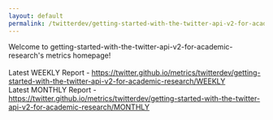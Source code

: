 ```yaml
---
layout: default
permalink: /twitterdev/getting-started-with-the-twitter-api-v2-for-academic-research/
---
```

Welcome to getting-started-with-the-twitter-api-v2-for-academic-research's metrics homepage!
<br><br>
Latest WEEKLY Report - <a href="https://twitter.github.io/metrics/twitterdev/getting-started-with-the-twitter-api-v2-for-academic-research/WEEKLY">https://twitter.github.io/metrics/twitterdev/getting-started-with-the-twitter-api-v2-for-academic-research/WEEKLY</a>
<br>
Latest MONTHLY Report - <a href="https://twitter.github.io/metrics/twitterdev/getting-started-with-the-twitter-api-v2-for-academic-research/MONTHLY">https://twitter.github.io/metrics/twitterdev/getting-started-with-the-twitter-api-v2-for-academic-research/MONTHLY</a>
<br>
